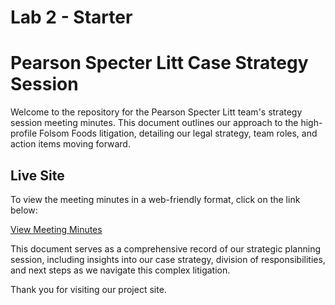 # Lab 2 - Starter

# Pearson Specter Litt Case Strategy Session

Welcome to the repository for the Pearson Specter Litt team's strategy session meeting minutes. This document outlines our approach to the high-profile Folsom Foods litigation, detailing our legal strategy, team roles, and action items moving forward.

## Live Site

To view the meeting minutes in a web-friendly format, click on the link below:

[View Meeting Minutes](https://ddesantiag0.github.io/Lab2_Starter/ "Pearson Specter Litt Case Strategy Session")

This document serves as a comprehensive record of our strategic planning session, including insights into our case strategy, division of responsibilities, and next steps as we navigate this complex litigation.

Thank you for visiting our project site.

